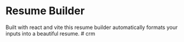 # Resume Builder

Built with react and vite this resume builder automatically formats your inputs into a beautiful resume.
#   c r m  
 